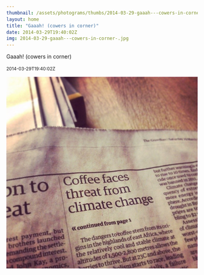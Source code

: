 ```yaml
---
thumbnail: /assets/photograms/thumbs/2014-03-29-gaaah---cowers-in-corner-.jpg
layout: home
title: "Gaaah! (cowers in corner)"
date: 2014-03-29T19:40:02Z
img: 2014-03-29-gaaah---cowers-in-corner-.jpg
---
```


Gaaah! (cowers in corner)

<small>2014-03-29T19:40:02Z</small>

![Gaaah! (cowers in corner)](/assets/photograms/original/2014-03-29-gaaah---cowers-in-corner-.jpg)

